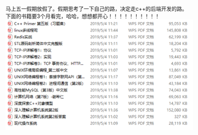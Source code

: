 马上五一假期放假了。假期思考了一下自己的路，决定走c++的后端开发的路。
下面的书籍要3个月看完，哈哈，想想都开心！！！！！！！！！！
![image](https://github.com/herowuxinyaoyao/-/blob/master/xin.png)

